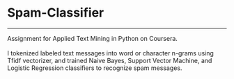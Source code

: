 # Spam-Classifier
---
Assignment for Applied Text Mining in Python on Coursera.
<br><br>
I tokenized labeled text messages into word or character n-grams using Tfidf vectorizer, and trained Naive Bayes, Support Vector Machine, and Logistic Regression classifiers to recognize spam messages.  
